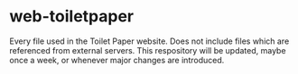# web-toiletpaper
Every file used in the Toilet Paper website. Does not include files which are referenced from external servers.
This respository will be updated, maybe once a week, or whenever major changes are introduced.
